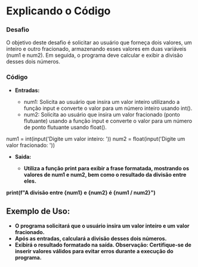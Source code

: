 <h1>Explicando o Código</h1>

<h3>Desafio</h3>
<p>O objetivo deste desafio é solicitar ao usuário que forneça dois valores, um inteiro e outro fracionado, armazenando esses valores em duas variáveis (num1 e num2). Em seguida, o programa deve calcular e exibir a divisão desses dois números.</p>

<h3>Código</h3>

<ul>
  <li><b>Entradas:</b></li>
      <ul>
        <li>num1: Solicita ao usuário que insira um valor inteiro utilizando a função input e converte o valor para um número inteiro usando int().</li>
        <li>num2: Solicita ao usuário que insira um valor fracionado (ponto flutuante)       usando a função input e converte o valor para um número de ponto flutuante usando float().        </li>
      </ul>
</ul>
  num1 = int(input('Digite um valor inteiro: '))
  num2 = float(input('Digite um valor fracionado: '))
<ul>
  <li><b>Saida:</b</li>
  <ul>
    <li>
      Utiliza a função print para exibir a frase formatada, mostrando os valores de num1 e   num2, bem como o resultado da divisão entre eles.
    </li>
  </ul>
</ul>
<p>
  print(f"A divisão entre {num1} e {num2} é {num1 / num2}")
</p>

<h2>Exemplo de Uso:</h2>
<ul>
  <li>O programa solicitará que o usuário insira um valor inteiro e um valor fracionado.</li>
  <li>Após as entradas, calculará a divisão desses dois números.</li>
  <li>Exibirá o resultado formatado na saída.
  Observação: Certifique-se de inserir valores válidos para evitar erros durante a execução do programa.</li>
</ul>